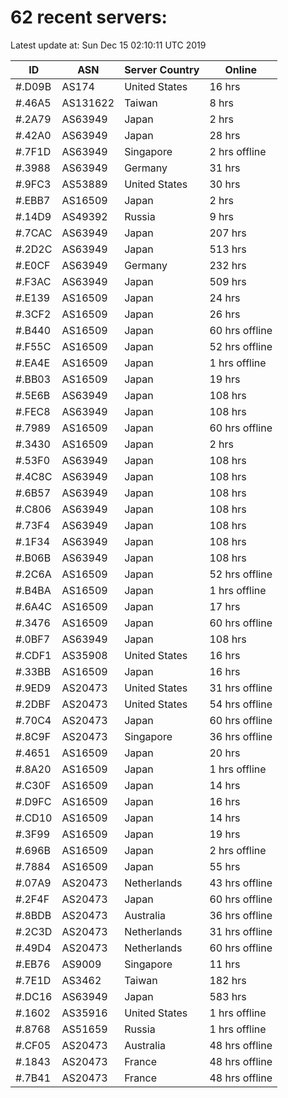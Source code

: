 # 62 recent servers:

Latest update at: Sun Dec 15 02:10:11 UTC 2019

| ID | ASN | Server Country | Online |
| -- | --- | -------------- | ------ |
| #.D09B | AS174 | United States | 16 hrs |
| #.46A5 | AS131622 | Taiwan | 8 hrs |
| #.2A79 | AS63949 | Japan | 2 hrs |
| #.42A0 | AS63949 | Japan | 28 hrs |
| #.7F1D | AS63949 | Singapore | 2 hrs offline |
| #.3988 | AS63949 | Germany | 31 hrs |
| #.9FC3 | AS53889 | United States | 30 hrs |
| #.EBB7 | AS16509 | Japan | 2 hrs |
| #.14D9 | AS49392 | Russia | 9 hrs |
| #.7CAC | AS63949 | Japan | 207 hrs |
| #.2D2C | AS63949 | Japan | 513 hrs |
| #.E0CF | AS63949 | Germany | 232 hrs |
| #.F3AC | AS63949 | Japan | 509 hrs |
| #.E139 | AS16509 | Japan | 24 hrs |
| #.3CF2 | AS16509 | Japan | 26 hrs |
| #.B440 | AS16509 | Japan | 60 hrs offline |
| #.F55C | AS16509 | Japan | 52 hrs offline |
| #.EA4E | AS16509 | Japan | 1 hrs offline |
| #.BB03 | AS16509 | Japan | 19 hrs |
| #.5E6B | AS63949 | Japan | 108 hrs |
| #.FEC8 | AS63949 | Japan | 108 hrs |
| #.7989 | AS16509 | Japan | 60 hrs offline |
| #.3430 | AS16509 | Japan | 2 hrs |
| #.53F0 | AS63949 | Japan | 108 hrs |
| #.4C8C | AS63949 | Japan | 108 hrs |
| #.6B57 | AS63949 | Japan | 108 hrs |
| #.C806 | AS63949 | Japan | 108 hrs |
| #.73F4 | AS63949 | Japan | 108 hrs |
| #.1F34 | AS63949 | Japan | 108 hrs |
| #.B06B | AS63949 | Japan | 108 hrs |
| #.2C6A | AS16509 | Japan | 52 hrs offline |
| #.B4BA | AS16509 | Japan | 1 hrs offline |
| #.6A4C | AS16509 | Japan | 17 hrs |
| #.3476 | AS16509 | Japan | 60 hrs offline |
| #.0BF7 | AS63949 | Japan | 108 hrs |
| #.CDF1 | AS35908 | United States | 16 hrs |
| #.33BB | AS16509 | Japan | 16 hrs |
| #.9ED9 | AS20473 | United States | 31 hrs offline |
| #.2DBF | AS20473 | United States | 54 hrs offline |
| #.70C4 | AS20473 | Japan | 60 hrs offline |
| #.8C9F | AS20473 | Singapore | 36 hrs offline |
| #.4651 | AS16509 | Japan | 20 hrs |
| #.8A20 | AS16509 | Japan | 1 hrs offline |
| #.C30F | AS16509 | Japan | 14 hrs |
| #.D9FC | AS16509 | Japan | 16 hrs |
| #.CD10 | AS16509 | Japan | 14 hrs |
| #.3F99 | AS16509 | Japan | 19 hrs |
| #.696B | AS16509 | Japan | 2 hrs offline |
| #.7884 | AS16509 | Japan | 55 hrs |
| #.07A9 | AS20473 | Netherlands | 43 hrs offline |
| #.2F4F | AS20473 | Japan | 60 hrs offline |
| #.8BDB | AS20473 | Australia | 36 hrs offline |
| #.2C3D | AS20473 | Netherlands | 31 hrs offline |
| #.49D4 | AS20473 | Netherlands | 60 hrs offline |
| #.EB76 | AS9009 | Singapore | 11 hrs |
| #.7E1D | AS3462 | Taiwan | 182 hrs |
| #.DC16 | AS63949 | Japan | 583 hrs |
| #.1602 | AS35916 | United States | 1 hrs offline |
| #.8768 | AS51659 | Russia | 1 hrs offline |
| #.CF05 | AS20473 | Australia | 48 hrs offline |
| #.1843 | AS20473 | France | 48 hrs offline |
| #.7B41 | AS20473 | France | 48 hrs offline |

